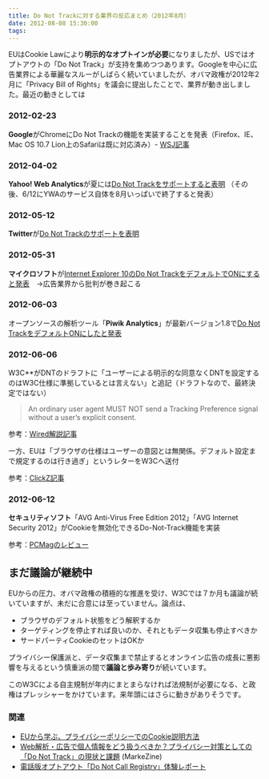 ```yaml
---
title: Do Not Trackに対する業界の反応まとめ（2012年8月）
date: 2012-08-08 15:30:00
tags:
---
```


EUはCookie Lawにより**明示的なオプトインが必要**になりましたが、USではオプトアウトの「Do Not Track」が支持を集めつつあります。Googleを中心に広告業界による華麗なスルーがしばらく続いていましたが、オバマ政権が2012年2月に「Privacy Bill of Rights」を議会に提出したことで、業界が動き出しました。最近の動きとしては

### 2012-02-23
**Google**がChromeにDo Not Trackの機能を実装することを発表（Firefox、IE、Mac OS 10.7 Lion上のSafariは既に対応済み）- [WSJ記事](https://www.wsj.com/articles/SB10001424052970203960804577239774264364692)

### 2012-04-02
**Yahoo! Web Analytics**が夏には[Do Not Trackをサポートすると表明](http://www.yanalyticsblog.com/blog/2012/04/yahoo-web-analytics-supports-do-not-track-dnt/)
（その後、6/12にYWAのサービス自体を8月いっぱいで終了すると発表）

### 2012-05-12
**Twitter**が[Do Not Trackのサポートを表明](https://twitter.com/twitter/status/203133041160364033)

### 2012-05-31
**マイクロソフト**が[Internet Explorer 10のDo Not TrackをデフォルトでONにすると発表](https://blogs.technet.microsoft.com/microsoft_on_the_issues/2012/05/31/advancing-consumer-trust-and-privacy-internet-explorer-in-windows-8/)　→広告業界から批判が巻き起こる

### 2012-06-03
オープンソースの解析ツール「**Piwik Analytics**」が最新バージョン1.8で[Do Not TrackをデフォルトONにしたと発表](https://matomo.org/blog/2012/06/piwik-1-8-release-new-features-screenshots-overview/)

### 2012-06-06
W3C**がDNTのドラフトに「ユーザーによる明示的な同意なくDNTを設定するのはW3C仕様に準拠しているとは言えない」と追記（ドラフトなので、最終決定ではない）

> An ordinary user agent MUST NOT send a Tracking Preference signal without a user’s explicit consent.

参考：[Wired解説記事](https://www.wired.com/2012/06/default-do-not-track/)

一方、EUは「ブラウザの仕様はユーザーの意図とは無関係。デフォルト設定まで規定するのは行き過ぎ」というレターをW3Cへ送付

参考：[ClickZ記事](https://www.clickz.com/do-not-track-standards-not-settled-in-w3c-meetings/44813/)

### 2012-06-12
**セキュリティソフト**「AVG Anti-Virus Free Edition 2012」「AVG Internet Security 2012」がCookieを無効化できるDo-Not-Track機能を実装

参考：[PCMagのレビュー](https://www.pcmag.com/article2/0,2817,2402146,00.asp)

## まだ議論が継続中

EUからの圧力、オバマ政権の積極的な推進を受け、W3Cでは７か月も議論が続いていますが、未だに合意には至っていません。論点は、

* ブラウザのデフォルト状態をどう解釈するか
* ターゲティングを停止すれば良いのか、それともデータ収集も停止すべきか
* サードパーティCookieのセットはOKか

プライバシー保護派と、データ収集まで禁止するとオンライン広告の成長に悪影響を与えるという慎重派の間で**議論と歩み寄り**が続いています。

このW3Cによる自主規制が年内にまとまらなければ法規制が必要になる、と政権はプレッシャーをかけています。来年頭にはさらに動きがありそうです。

### 関連
* [EUから学ぶ、プライバシーポリシーでのCookie説明方法](../cookie-in-privacy-policy/)
* [Web解析・広告で個人情報をどう扱うべきか？プライバシー対策としての「Do Not Track」の現状と課題](https://markezine.jp/article/detail/14697) (MarkeZine)
* [電話版オプトアウト「Do Not Call Registry」体験レポート](../do-not-call/)
